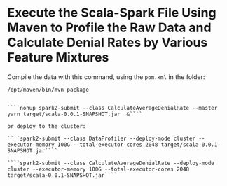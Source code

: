 # Execute the Scala-Spark File Using Maven to Profile the Raw Data and Calculate Denial Rates by Various Feature Mixtures

Compile the data with this command, using the ````pom.xml```` in the folder: 

````/opt/maven/bin/mvn package````

````nohup spark2-submit --class DataProfiler --master yarn target/scala-0.0.1-SNAPSHOT.jar  

````nohup spark2-submit --class CalculateAverageDenialRate --master yarn target/scala-0.0.1-SNAPSHOT.jar  &````

or deploy to the cluster:

````spark2-submit --class DataProfiler --deploy-mode cluster --executor-memory 100G --total-executor-cores 2048 target/scala-0.0.1-SNAPSHOT.jar````

````spark2-submit --class CalculateAverageDenialRate --deploy-mode cluster --executor-memory 100G --total-executor-cores 2048 target/scala-0.0.1-SNAPSHOT.jar````
